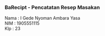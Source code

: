 ### BaRecipt - Pencatatan Resep Masakan
Nama	: I Gede Nyoman Ambara Yasa <br>
NIM	: 1905551115 <br>
Klp	: 23

